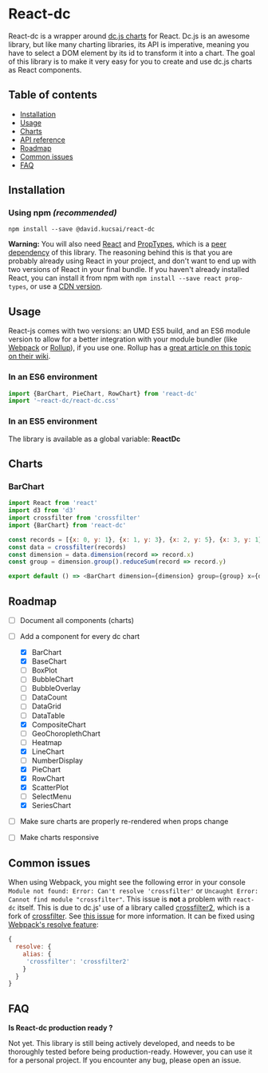 # React-dc

React-dc is a wrapper around [dc.js charts](http://dc-js.github.io/dc.js/) for React. Dc.js is an awesome library, but like many charting libraries, its API is imperative, meaning you have to select a DOM element by its id to transform it into a chart. The goal of this library is to make it very easy for you to create and use dc.js charts as React components.


## Table of contents
* [Installation](#installation)
* [Usage](#usage)
* [Charts](#charts)
* [API reference](https://github.com/WaldoJeffers/react-dc/wiki/API-reference)
* [Roadmap](#roadmap)
* [Common issues](#common-issues)
* [FAQ](#faq)

## Installation

### Using npm *(recommended)*
```
npm install --save @david.kucsai/react-dc
```

**Warning:** You will also need [React](https://www.npmjs.com/package/react) and [PropTypes](https://www.npmjs.com/package/prop-types), which is a [peer dependency](https://nodejs.org/en/blog/npm/peer-dependencies/) of this library. The reasoning behind this is that you are probably already using React in your project, and don't want to end up with two versions of React in your final bundle. If you haven't already installed React, you can install it from npm with `npm install --save react prop-types`, or use a [CDN version](https://cdnjs.com/libraries/react/).

## Usage
React-js comes with two versions: an UMD ES5 build, and an ES6 module version to allow for a better integration with your module bundler (like [Webpack](https://webpack.js.org/) or [Rollup](http://rollupjs.org/)), if you use one. Rollup has a [great article on this topic on their wiki](https://github.com/rollup/rollup/wiki/pkg.module).

### In an ES6 environment
```js
import {BarChart, PieChart, RowChart} from 'react-dc'
import '~react-dc/react-dc.css'
```

### In an ES5 environment
The library is available as a global variable: **ReactDc**

## Charts
### BarChart
```js
import React from 'react'
import d3 from 'd3'
import crossfilter from 'crossfilter'
import {BarChart} from 'react-dc'

const records = [{x: 0, y: 1}, {x: 1, y: 3}, {x: 2, y: 5}, {x: 3, y: 1}, {x: 4, y: 2}]
const data = crossfilter(records)
const dimension = data.dimension(record => record.x)
const group = dimension.group().reduceSum(record => record.y)

export default () => <BarChart dimension={dimension} group={group} x={d3.scale.linear().domain([0, 5])} />
```

## Roadmap
- [ ] Document all components (charts)
- [ ] Add a component for every dc chart
  - [x] BarChart
  - [x] BaseChart
  - [ ] BoxPlot
  - [ ] BubbleChart
  - [ ] BubbleOverlay
  - [ ] DataCount
  - [ ] DataGrid
  - [ ] DataTable
  - [x] CompositeChart
  - [ ] GeoChoroplethChart
  - [ ] Heatmap
  - [x] LineChart
  - [ ] NumberDisplay
  - [x] PieChart
  - [x] RowChart
  - [x] ScatterPlot
  - [ ] SelectMenu
  - [x] SeriesChart
- [ ] Make sure charts are properly re-rendered when props change
- [ ] Make charts responsive


## Common issues
When using Webpack, you might see the following error in your console `Module not found: Error: Can't resolve 'crossfilter'` or `Uncaught Error: Cannot find module "crossfilter"`. This issue is **not** a problem with `react-dc` itself. This is due to dc.js' use of a library called [crossfilter2](https://www.npmjs.com/package/crossfilter2), which is a fork of [crossfilter](https://www.npmjs.com/package/crossfilter). See [this issue](https://github.com/dc-js/dc.js/issues/1214) for more information. It can be fixed using [Webpack's resolve feature](https://webpack.js.org/configuration/resolve):
```js
{
  resolve: {
    alias: {
     'crossfilter': 'crossfilter2'
    }
  }
}
```


## FAQ
**Is React-dc production ready ?**

Not yet. This library is still being actively developed, and needs to be thoroughly tested before being production-ready. However, you can use it for a personal project. If you encounter any bug, please open an issue.
